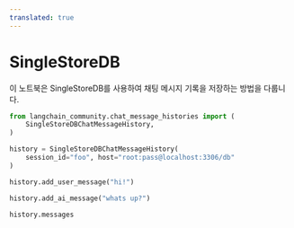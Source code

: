 ```yaml
---
translated: true
---
```


# SingleStoreDB

이 노트북은 SingleStoreDB를 사용하여 채팅 메시지 기록을 저장하는 방법을 다룹니다.

```python
from langchain_community.chat_message_histories import (
    SingleStoreDBChatMessageHistory,
)

history = SingleStoreDBChatMessageHistory(
    session_id="foo", host="root:pass@localhost:3306/db"
)

history.add_user_message("hi!")

history.add_ai_message("whats up?")
```

```python
history.messages
```
